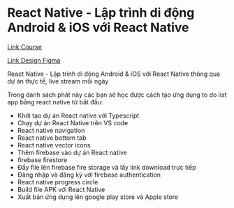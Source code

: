 # React Native - Lập trình di động Android & iOS với React Native

[Link Course](https://www.youtube.com/playlist?list=PLwRuTV6YR6x0WG-ZGLcf0kOa_VtaJ9d5C)

[Link Design Figma](https://www.figma.com/design/hPOxCeCBD9YsI0w3B0MwaM/todo-list-app?node-id=0-1&t=PWemz6AEwMsikcOx-0)

React Native - Lập trình di động Android & iOS với React Native thông qua dự án thực tế, live stream mỗi ngày

Trong danh sách phát này các bạn sẽ học được cách tạo ứng dụng to do list app bằng react native từ bắt đầu:

- Khởi tạo dự án React native với Typescript
- Chạy dự án React Native trên VS code
- React native navigation
- React native bottom tab
- React native vector icons
- Thêm firebase vào dự án React native
- firebase firestore
- Đẩy file lên firebase fire storage và lấy link download trực tiếp
- Đăng nhập và đăng ký với firebase authentication
- React native progress circle
- Build file APK với React Native
- Xuất bản ứng dụng lên google play store và Apple store
